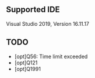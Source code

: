 ## Supported IDE

Visual Studio 2019, Version 16.11.17

## TODO

* [opt]Q56: Time limit exceeded
* [opt]Q121
* [opt]Q1991